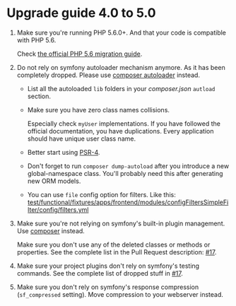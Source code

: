 Upgrade guide 4.0 to 5.0
========================

1. Make sure you're running PHP 5.6.0+.
   And that your code is compatible with PHP 5.6.
   
   Check [the official PHP 5.6 migration guide](http://php.net/migration56). 

2. Do not rely on symfony autoloader mechanism anymore. 
   As it has been completely dropped.
   Please use [composer autoloader](https://getcomposer.org/doc/01-basic-usage.md#autoloading) instead.
   
   - List all the autoloaded `lib` folders in your *composer.json* `autload` section.

   - Make sure you have zero class names collisions. 
     
     Especially check `myUser` implementations. 
     If you have followed the official documentation, you have duplications. 
     Every application should have unique user class name.
     
   - Better start using [PSR-4](https://www.php-fig.org/psr/psr-4/).

   - Don't forget to run `composer dump-autoload` after you introduce a new global-namespace class.
     You'll probably need this after generating new ORM models.
     
   - You can use `file` config option for filters. Like this: 
     [test/functional/fixtures/apps/frontend/modules/configFiltersSimpleFilter/config/filters.yml](https://github.com/rock-symphony/rock-symphony/blob/d62f1348/test/functional/fixtures/apps/frontend/modules/configFiltersSimpleFilter/config/filters.yml#L9)
    
3. Make sure you're not relying on symfony's built-in plugin management.
   Use [composer](https://getcomposer.org/) instead.
   
   Make sure you don't use any of the deleted classes or methods or properties.
   See the complete list in the Pull Request description: 
   [#17](https://github.com/rock-symphony/rock-symphony/pull/17).
   
4. Make sure your project plugins don't rely on symfony's testing commands.
   See the complete list of dropped stuff in 
   [#17](https://github.com/rock-symphony/rock-symphony/pull/18).

3. Make sure you don't rely on symfony's response compression (`sf_compressed` setting).
   Move compression to your webserver instead.
